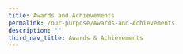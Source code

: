 ```yaml
---
title: Awards and Achievements
permalink: /our-purpose/Awards-and-Achievements
description: ""
third_nav_title: Awards & Achievements
---
```

